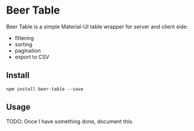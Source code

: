 # Beer Table

Beer Table is a simple Material-UI table wrapper for server and client side:

* filtering
* sorting
* pagination
* export to CSV

## Install

```
npm install beer-table --save
```

## Usage

TODO: Once I have something done, document this.
